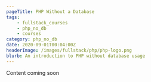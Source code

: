 ```yaml
---
pageTitle: PHP Without a Database
tags:
    - fullstack_courses
    - php_no_db
    - courses
category: php_no_db
date: 2020-09-01T00:04:00Z
headerImage: /images/fullstack/php/php-logo.png
blurb: An introduction to PHP without database usage
---
```


Content coming soon